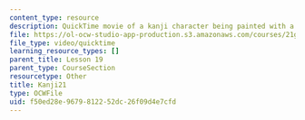 ```yaml
---
content_type: resource
description: QuickTime movie of a kanji character being painted with a brush.
file: https://ol-ocw-studio-app-production.s3.amazonaws.com/courses/21g-504-japanese-iv-spring-2009/f50ed28e9679812252dc26f09d4e7cfd_Kanji21.mov
file_type: video/quicktime
learning_resource_types: []
parent_title: Lesson 19
parent_type: CourseSection
resourcetype: Other
title: Kanji21
type: OCWFile
uid: f50ed28e-9679-8122-52dc-26f09d4e7cfd
---
```

